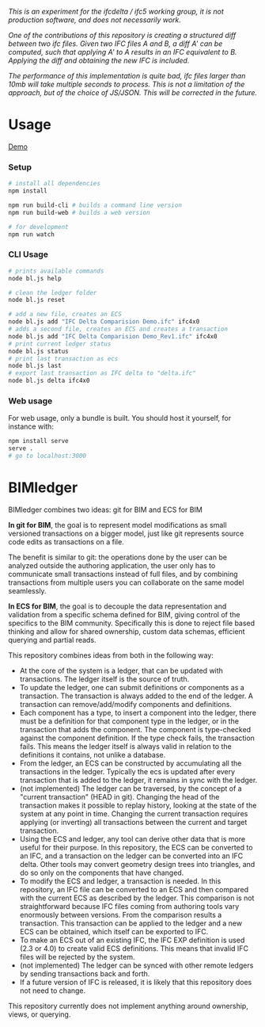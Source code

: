 *This is an experiment for the ifcdelta / ifc5 working group, it is not production software, and does not necessarily work.*

*One of the contributions of this repository is creating a structured diff between two ifc files. Given two IFC files A and B, a diff A' can be computed, such that applying A' to A results in an IFC equivalent to B. Applying the diff and obtaining the new IFC is included.*

*The performance of this implementation is quite bad, ifc files larger than 10mb will take multiple seconds to process. This is not a limitation of the approach, but of the choice of JS/JSON. This will be corrected in the future.*

# Usage

[Demo](https://tomvandig.github.io/bl-deploy/)

### Setup
```sh
# install all dependencies
npm install

npm run build-cli # builds a command line version
npm run build-web # builds a web version

# for development
npm run watch
```

### CLI Usage

```sh
# prints available commands
node bl.js help 

# clean the ledger folder
node bl.js reset

# add a new file, creates an ECS
node bl.js add "IFC Delta Comparision Demo.ifc" ifc4x0
# adds a second file, creates an ECS and creates a transaction
node bl.js add "IFC Delta Comparision Demo_Rev1.ifc" ifc4x0
# print current ledger status
node bl.js status
# print last transaction as ecs
node bl.js last
# export last transaction as IFC delta to "delta.ifc"
node bl.js delta ifc4x0
```

### Web usage

For web usage, only a bundle is built. You should host it yourself, for instance with:

```sh
npm install serve
serve .
# go to localhost:3000
```


# BIMledger
BIMledger combines two ideas: git for BIM and ECS for BIM

**In git for BIM**, the goal is to represent model modifications as small versioned transactions on a bigger model, just like git represents source code edits as transactions on a file. 

The benefit is similar to git: the operations done by the user can be analyzed outside the authoring application, the user only has to communicate small transactions instead of full files, and by combining transactions from multiple users you can collaborate on the same model seamlessly.

**In ECS for BIM**, the goal is to decouple the data representation and validation from a specific schema defined for BIM, giving control of the specifics to the BIM community. Specifically this is done to reject file based thinking and allow for shared ownership, custom data schemas, efficient querying and partial reads.

This repository combines ideas from both in the following way:

* At the core of the system is a ledger, that can be updated with transactions. The ledger itself is the source of truth.
* To update the ledger, one can submit definitions or components as a transaction. The transaction is always added to the end of the ledger. A transaction can remove/add/modify components and definitions.
* Each component has a type, to insert a component into the ledger, there must be a definition for that component type in the ledger, or in the transaction that adds the component. The component is type-checked against the component definition. If the type check fails, the transaction fails. This means the ledger itself is always valid in relation to the definitions it contains, not unlike a database.
* From the ledger, an ECS can be constructed by accumulating all the transactions in the ledger. Typically the ecs is updated after every transaction that is added to the ledger, it remains in sync with the ledger.
* (not implemented) The ledger can be traversed, by the concept of a "current transaction" (HEAD in git). Changing the head of the transaction makes it possible to replay history, looking at the state of the system at any point in time. Changing the current transaction requires applying (or inverting) all transactions between the current and target transaction.
* Using the ECS and ledger, any tool can derive other data that is more useful for their purpose. In this repository, the ECS can be converted to an IFC, and a transaction on the ledger can be converted into an IFC delta. Other tools may convert geometry design trees into triangles, and do so only on the components that have changed.
* To modify the ECS and ledger, a transaction is needed. In this repository, an IFC file can be converted to an ECS and then compared with the current ECS as described by the ledger. This comparison is not straightforward because IFC files coming from authoring tools vary enormously between versions. From the comparison results a transaction. This transaction can be applied to the ledger and a new ECS can be obtained, which itself can be exported to IFC.
* To make an ECS out of an existing IFC, the IFC EXP definition is used (2.3 or 4.0) to create valid ECS definitions. This means that invalid IFC files will be rejected by the system.
* (not implemented) The ledger can be synced with other remote ledgers by sending transactions back and forth.
* If a future version of IFC is released, it is likely that this repository does not need to change.

This repository currently does not implement anything around ownership, views, or querying.
